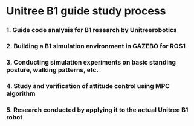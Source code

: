 # Unitree B1 guide study process

### 1. Guide code analysis for B1 research by Unitreerobotics

### 2. Building a B1 simulation environment in GAZEBO for ROS1

### 3. Conducting simulation experiments on basic standing posture, walking patterns, etc.

### 4. Study and verification of attitude control using MPC algorithm

### 5. Research conducted by applying it to the actual Unitree B1 robot
